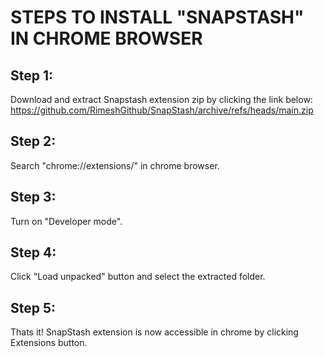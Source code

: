 # STEPS TO INSTALL "SNAPSTASH" IN CHROME BROWSER

## Step 1:
Download and extract Snapstash extension zip by clicking the link below:
https://github.com/RimeshGithub/SnapStash/archive/refs/heads/main.zip

## Step 2:
Search "chrome://extensions/" in chrome browser.

## Step 3:
Turn on "Developer mode".

## Step 4:
Click "Load unpacked" button and select the extracted folder.

## Step 5:
Thats it! SnapStash extension is now accessible in chrome by clicking Extensions button.


